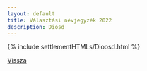 ```yaml
---
layout: default
title: Választási névjegyzék 2022
description: Diósd
---
```


{% include settlementHTMLs/Dioosd.html %}

[Vissza](./)